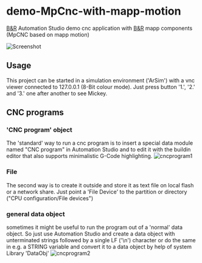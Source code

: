 # demo-MpCnc-with-mapp-motion
[B&amp;R](https://www.br-automation.com) Automation Studio 
demo cnc application with [B&amp;R](https://www.br-automation.com) mapp components (MpCNC based on mapp motion)

![Screenshot](https://github.com/hilch/demo-MpCnc-with-mapp-motion-/blob/master/doc/screenshot.PNG)

## Usage
This project can be started in a simulation environment ('ArSim') with a vnc viewer connected to 127.0.0.1 (8-Bit colour mode).
Just press button '1.', '2.' and '3.' one after another to see Mickey.

## CNC programs
### 'CNC program' object
The 'standard' way to run a cnc program is to insert a special data module named "CNC program" in Automation Studio and to edit it with the buildin editor that also supports minimalistic G-Code highlighting.
![cncprogram1](https://github.com/hilch/demo-MpCnc-with-mapp-motion-/blob/master/doc/cncprogram1.png)
### File
The second way is to create it outside and store it as text file on local flash or a network share. Just point a 'File Device' to the partition or directory ("CPU configuration/File devices")
### general data object
sometimes it might be useful to run the program out of a 'normal' data object. So just use Automation Studio and create a data object with unterminated strings followed by a single LF ('\n') character or do the same in e.g. a STRING variable and convert it to a data object by help of system Library 'DataObj'
![cncprogram2](https://github.com/hilch/demo-MpCnc-with-mapp-motion-/blob/master/doc/cncprogram2.png)


